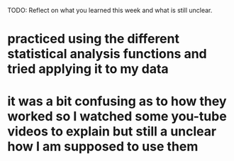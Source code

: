 TODO: Reflect on what you learned this week and what is still unclear.

# practiced using the different statistical analysis functions and tried applying it to my data

# it was a bit confusing as to how they worked so I watched some you-tube videos to explain but still a unclear how I am supposed to use them
